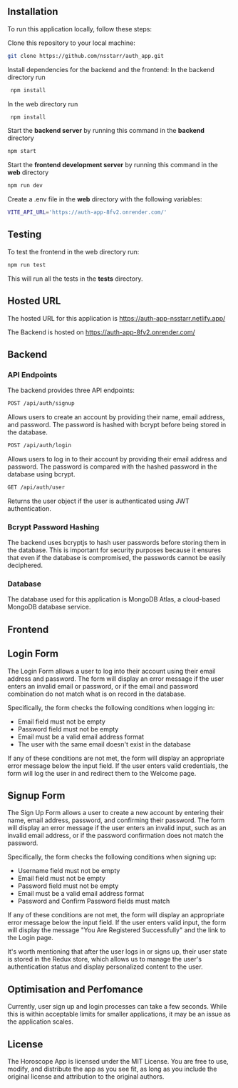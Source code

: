 
## Installation
To run this application locally, follow these steps:

Clone this repository to your local machine: 
```bash
git clone https://github.com/nsstarr/auth_app.git
```
Install dependencies for the backend and the frontend:
In the backend directory run
```bash
 npm install
 ```

In the web directory run
```bash
 npm install
 ```

Start the **backend server** by running this command in the **backend** directory
```bash
npm start
```
Start the **frontend development server** by running this command in the **web** directory
```bash
npm run dev
```
Create a .env file in the **web** directory with the following variables:
```bash
VITE_API_URL='https://auth-app-8fv2.onrender.com/' 
```


## Testing

To test the frontend in the web directory run:
```bash
npm run test
```

This will run all the tests in the **tests** directory.


## Hosted URL

The hosted URL for this application is https://auth-app-nsstarr.netlify.app/

The Backend is hosted on https://auth-app-8fv2.onrender.com/
## Backend

### API Endpoints
The backend provides three API endpoints:
```bash 
POST /api/auth/signup 
```

Allows users to create an account by providing their name, email address, and password. The password is hashed with bcrypt before being stored in the database.
```bash
POST /api/auth/login 
```
Allows users to log in to their account by providing their email address and password. The password is compared with the hashed password in the database using bcrypt.
```bash
GET /api/auth/user 
```
Returns the user object if the user is authenticated using JWT authentication.

### Bcrypt Password Hashing

The backend uses bcryptjs to hash user passwords before storing them in the database. This is important for security purposes because it ensures that even if the database is compromised, the passwords cannot be easily deciphered.

### Database

The database used for this application is MongoDB Atlas, a cloud-based MongoDB database service.
## Frontend

## Login Form

The Login Form allows a user to log into their account using their email address and password. The form will display an error message if the user enters an invalid email or password, or if the email and password combination do not match what is on record in the database.

Specifically, the form checks the following conditions when logging in:

- Email field must not be empty
- Password field must not be empty
- Email must be a valid email address format
- The user with the same email doesn't exist in the database

If any of these conditions are not met, the form will display an appropriate error message below the input field. If the user enters valid credentials, the form will log the user in and redirect them to the Welcome page.

## Signup Form

The Sign Up Form allows a user to create a new account by entering their name, email address, password, and confirming their password. The form will display an error message if the user enters an invalid input, such as an invalid email address, or if the password confirmation does not match the password.

Specifically, the form checks the following conditions when signing up:

- Username field must not be empty
- Email field must not be empty
- Password field must not be empty
- Email must be a valid email address format
- Password and Confirm Password fields must match

If any of these conditions are not met, the form will display an appropriate error message below the input field. If the user enters valid input, the form will display the message "You Are Registered Successfully" and the link to the Login page.

It's worth mentioning that after the user logs in or signs up, their user state is stored in the Redux store, which allows us to manage the user's authentication status and display personalized content to the user.
## Optimisation and Perfomance

Currently, user sign up and login processes can take a few seconds. While this is within acceptable limits for smaller applications, it may be an issue as the application scales.

## License

The Horoscope App is licensed under the MIT License. You are free to use, modify, and distribute the app as you see fit, as long as you include the original license and attribution to the original authors.
